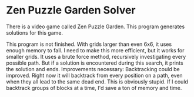 # Zen Puzzle Garden Solver

There is a video game called Zen Puzzle Garden. This program generates solutions for this game. 

This program is not finished. With grids larger than even 6x6, it uses enough
memory to fail. I need to make this more efficient, but it works for smaller
grids. It uses a brute force method, recursively investigating every possible
path. But if a solution is encountered during this search, it prints the
solution and ends. Improvements necessary: Backtracking could be improved. Right
now it will backtrack from every position on a path, even when they all lead to
the same dead end. This is obviously stupid. If I could backtrack groups of
blocks at a time, I'd save a ton of memory and time.
